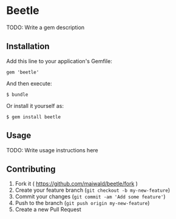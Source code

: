 # Beetle

TODO: Write a gem description

## Installation

Add this line to your application's Gemfile:

    gem 'beetle'

And then execute:

    $ bundle

Or install it yourself as:

    $ gem install beetle

## Usage

TODO: Write usage instructions here

## Contributing

1. Fork it ( https://github.com/maiwald/beetle/fork )
2. Create your feature branch (`git checkout -b my-new-feature`)
3. Commit your changes (`git commit -am 'Add some feature'`)
4. Push to the branch (`git push origin my-new-feature`)
5. Create a new Pull Request

